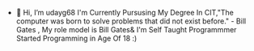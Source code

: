 - 👋 Hi, I’m udayg68
I'm Currently Pursusing My Degree In CIT,"The computer was born to solve problems that did not exist before." - Bill Gates , My role model is Bill Gates& I'm Self Taught Programmmer Started Programming in Age Of 18 :)
<!---
UdayGurumurthy77/UdayGurumurthy77 is a ✨ special ✨ repository because its `README.md` (this file) appears on your GitHub profile.
You can click the Preview link to take a look at your changes.
--->
